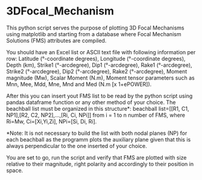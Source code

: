 # 3DFocal_Mechanism
This python script serves the purpose of plotting 3D Focal Mechanisms using matplotlib and starting from a database where Focal Mechanism Solutions (FMS) attributes are compiled.

You should have an Excel list or ASCII text file with following information per row:
Latitude (°-coordinate degrees), Longitude (°-coordinate degrees), Depth (km), Strike1 (°-arcdegree), Dip1 (°-arcdegree), Rake1 (°-arcdegree), Strike2 (°-arcdegree), Dip2 (°-arcdegree), Rake2 (°-arcdegree), Moment magnitude (Mw), Scalar Moment (N.m), Moment tensor parameters such as Mnn, Mee, Mdd, Mne, Mnd and Med (N.m [x 1+ePOWER]).

After this you can insert yout FMS list to be read by the python script using pandas dataframe function or any other method of your choice. The beachball list must be organized in this structure*: beachball list=[[R1, C1, NP1],[R2, C2, NP2],...,[Ri, Ci, NPi]] from i = 1 to n number of FMS, where Ri=Mw, Ci=[Xi,Yi,Zi], NPi=[Si, Di, Ri].

*Note: It is not necessary to build the list with both nodal planes (NP) for each beachball as the programm plots the auxiliary plane given that this is always perpendicular to the one inserted of your choice.

You are set to go, run the script and verify that FMS are plotted with size relative to their magnitude, right polarity and accordingly to their position in space.
